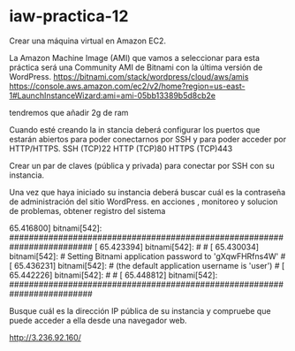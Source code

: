 # iaw-practica-12

Crear una máquina virtual en Amazon EC2.

La Amazon Machine Image (AMI) que vamos a seleccionar para esta práctica será una Community AMI de Bitnami con la última versión de WordPress.
https://bitnami.com/stack/wordpress/cloud/aws/amis
https://console.aws.amazon.com/ec2/v2/home?region=us-east-1#LaunchInstanceWizard:ami=ami-05bb13389b5d8cb2e

tendremos que añadir 2g de ram

Cuando esté creando la in stancia deberá configurar los puertos que estarán abiertos para poder conectarnos por SSH y para poder acceder por HTTP/HTTPS.
SSH (TCP)22
HTTP (TCP)80
HTTPS (TCP)443

Crear un par de claves (pública y privada) para conectar por SSH con su instancia.

Una vez que haya iniciado su instancia deberá buscar cuál es la contraseña de administración del sitio WordPress.
en acciones , monitoreo y solucion de problemas, obtener registro del sistema

  65.416800] bitnami[542]: #########################################################################
[   65.423394] bitnami[542]: #                                                                       #
[   65.430034] bitnami[542]: #        Setting Bitnami application password to 'gXqwFHRfns4W'         #
[   65.436231] bitnami[542]: #        (the default application username is 'user')                   #
[   65.442226] bitnami[542]: #                                                                       #
[   65.448812] bitnami[542]: #########################################################################

Busque cuál es la dirección IP pública de su instancia y compruebe que puede acceder a ella desde una navegador web.

http://3.236.92.160/
